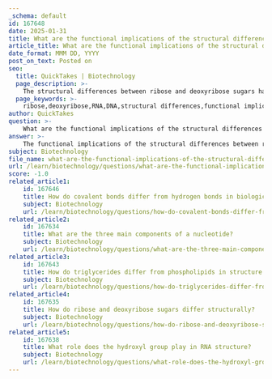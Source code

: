 ```yaml
---
_schema: default
id: 167648
date: 2025-01-31
title: What are the functional implications of the structural differences between ribose and deoxyribose sugars?
article_title: What are the functional implications of the structural differences between ribose and deoxyribose sugars?
date_format: MMM DD, YYYY
post_on_text: Posted on
seo:
  title: QuickTakes | Biotechnology
  page_description: >-
    The structural differences between ribose and deoxyribose sugars have significant implications for the stability and function of RNA and DNA, affecting genetic information storage and biochemical reactivity.
  page_keywords: >-
    ribose,deoxyribose,RNA,DNA,structural differences,functional implications,stability,chemical composition,genetic information
author: QuickTakes
question: >-
    What are the functional implications of the structural differences between ribose and deoxyribose sugars?
answer: >-
    The functional implications of the structural differences between ribose and deoxyribose sugars are significant in the context of nucleic acids, specifically RNA and DNA.\n\n### Structural Differences\n\n1. **Chemical Composition**:\n   - **Ribose**: The chemical formula is C₅H₁₀O₅. It has a hydroxyl group (-OH) attached to the second carbon atom (C2).\n   - **Deoxyribose**: The chemical formula is C₅H₁₀O₄. It lacks an oxygen atom at the second carbon, having only a hydrogen atom (H) at that position, which is why it is referred to as "deoxy" (meaning "without oxygen").\n\n2. **Structural Representation**:\n   - **Ribose** can be represented as:\n     ```\n     H   OH\n      \ /\n       C\n      / \\n     C   C\n     |   |\n     O   C\n     |   |\n     H   H\n     ```\n   - **Deoxyribose** can be represented as:\n     ```\n     H   H\n      \ /\n       C\n      / \\n     C   C\n     |   |\n     O   C\n     |   |\n     H   H\n     ```\n\n### Functional Implications\n\nThe structural differences between ribose and deoxyribose have profound implications for the stability and function of the nucleic acids they comprise:\n\n- **Stability**: The presence of the hydroxyl group in ribose makes RNA more reactive and less stable compared to DNA. This increased reactivity allows RNA to participate in various biological functions, such as catalyzing reactions and regulating gene expression. In contrast, the absence of the hydroxyl group in deoxyribose contributes to the stability of DNA, making it well-suited for long-term storage of genetic information.\n\n- **Functionality**: RNA, with ribose, is versatile and involved in multiple roles, including protein synthesis (as mRNA), structural roles (as rRNA), and regulatory functions (as various forms of RNA). The reactivity of ribose allows RNA to form complex structures and participate in catalysis, which is essential for its diverse functions in the cell.\n\n- **Genetic Information Storage**: DNA, being more stable due to deoxyribose, serves as the genetic blueprint for organisms. Its double-stranded structure, facilitated by the stability of deoxyribose, allows for accurate replication and repair mechanisms, which are critical for maintaining genetic integrity.\n\nIn summary, the differences in sugar components—deoxyribose in DNA and ribose in RNA—are fundamental to the distinct roles and properties of these nucleic acids in biological systems. The stability of DNA supports its role in long-term genetic information storage, while the reactivity of RNA allows it to fulfill various functional roles in the cell.
subject: Biotechnology
file_name: what-are-the-functional-implications-of-the-structural-differences-between-ribose-and-deoxyribose-sugars.md
url: /learn/biotechnology/questions/what-are-the-functional-implications-of-the-structural-differences-between-ribose-and-deoxyribose-sugars
score: -1.0
related_article1:
    id: 167646
    title: How do covalent bonds differ from hydrogen bonds in biological macromolecules?
    subject: Biotechnology
    url: /learn/biotechnology/questions/how-do-covalent-bonds-differ-from-hydrogen-bonds-in-biological-macromolecules
related_article2:
    id: 167634
    title: What are the three main components of a nucleotide?
    subject: Biotechnology
    url: /learn/biotechnology/questions/what-are-the-three-main-components-of-a-nucleotide
related_article3:
    id: 167643
    title: How do triglycerides differ from phospholipids in structure and function?
    subject: Biotechnology
    url: /learn/biotechnology/questions/how-do-triglycerides-differ-from-phospholipids-in-structure-and-function
related_article4:
    id: 167635
    title: How do ribose and deoxyribose sugars differ structurally?
    subject: Biotechnology
    url: /learn/biotechnology/questions/how-do-ribose-and-deoxyribose-sugars-differ-structurally
related_article5:
    id: 167638
    title: What role does the hydroxyl group play in RNA structure?
    subject: Biotechnology
    url: /learn/biotechnology/questions/what-role-does-the-hydroxyl-group-play-in-rna-structure
---
```


&nbsp;